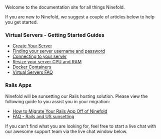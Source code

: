 Welcome to the documentation site for all things Ninefold.

If you are new to Ninefold, we suggest a couple of articles below to help you get started.

### Virtual Servers - Getting Started Guides

*  [Create Your Server](servers/create.md)
*  [Finding your server username and password](servers/new_server_username_and_password.md)
*  [Connecting to your server](servers/how_to_connect_to_your_server_using_ssh_rdp.md)
*  [Resize your server CPU and RAM](servers/resize.md)
*  [Docker Containers](servers/how_to_create_a_docker_server.md)
*  [Virtual Servers FAQ](servers/faq.md)

### Rails Apps

Ninefold will be sunsetting our Rails hosting solution. Please view the following guide to you assist you in your migration:

* [How to Migrate Your Rails App Off of Ninefold](apps/how_to_migrate_your_rails_app_off_of_ninefold.md)
* [FAQ - Rails and US sunsetting](reference/faq_rails_us_sunset.md)

If you can't find what you are looking for, feel free to start a live chat with our awesome support team via the live chat window below.
